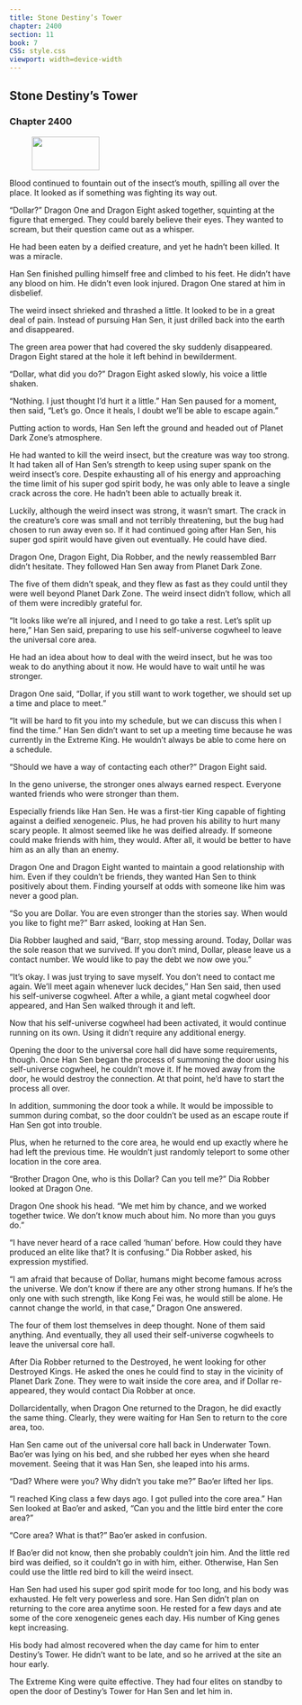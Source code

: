 ```yaml
---
title: Stone Destiny’s Tower
chapter: 2400
section: 11
book: 7
CSS: style.css
viewport: width=device-width
---
```


## Stone Destiny’s Tower

### Chapter 2400

<figure>
	<img src="../Images/gem.gif" alt="" id="gem" width="120" height="60" />
</figure>

Blood continued to fountain out of the insect’s mouth, spilling all over the place. It looked as if something was fighting its way out.

“Dollar?” Dragon One and Dragon Eight asked together, squinting at the figure that emerged. They could barely believe their eyes. They wanted to scream, but their question came out as a whisper.

He had been eaten by a deified creature, and yet he hadn’t been killed. It was a miracle.

Han Sen finished pulling himself free and climbed to his feet. He didn’t have any blood on him. He didn’t even look injured. Dragon One stared at him in disbelief.

The weird insect shrieked and thrashed a little. It looked to be in a great deal of pain. Instead of pursuing Han Sen, it just drilled back into the earth and disappeared.

The green area power that had covered the sky suddenly disappeared. Dragon Eight stared at the hole it left behind in bewilderment.

“Dollar, what did you do?” Dragon Eight asked slowly, his voice a little shaken.

“Nothing. I just thought I’d hurt it a little.” Han Sen paused for a moment, then said, “Let’s go. Once it heals, I doubt we’ll be able to escape again.”

Putting action to words, Han Sen left the ground and headed out of Planet Dark Zone’s atmosphere.

He had wanted to kill the weird insect, but the creature was way too strong. It had taken all of Han Sen’s strength to keep using super spank on the weird insect’s core. Despite exhausting all of his energy and approaching the time limit of his super god spirit body, he was only able to leave a single crack across the core. He hadn’t been able to actually break it.

Luckily, although the weird insect was strong, it wasn’t smart. The crack in the creature’s core was small and not terribly threatening, but the bug had chosen to run away even so. If it had continued going after Han Sen, his super god spirit would have given out eventually. He could have died.

Dragon One, Dragon Eight, Dia Robber, and the newly reassembled Barr didn’t hesitate. They followed Han Sen away from Planet Dark Zone.

The five of them didn’t speak, and they flew as fast as they could until they were well beyond Planet Dark Zone. The weird insect didn’t follow, which all of them were incredibly grateful for.

“It looks like we’re all injured, and I need to go take a rest. Let’s split up here,” Han Sen said, preparing to use his self-universe cogwheel to leave the universal core area.

He had an idea about how to deal with the weird insect, but he was too weak to do anything about it now. He would have to wait until he was stronger.

Dragon One said, “Dollar, if you still want to work together, we should set up a time and place to meet.”

“It will be hard to fit you into my schedule, but we can discuss this when I find the time.” Han Sen didn’t want to set up a meeting time because he was currently in the Extreme King. He wouldn’t always be able to come here on a schedule.

“Should we have a way of contacting each other?” Dragon Eight said.

In the geno universe, the stronger ones always earned respect. Everyone wanted friends who were stronger than them.

Especially friends like Han Sen. He was a first-tier King capable of fighting against a deified xenogeneic. Plus, he had proven his ability to hurt many scary people. It almost seemed like he was deified already. If someone could make friends with him, they would. After all, it would be better to have him as an ally than an enemy.

Dragon One and Dragon Eight wanted to maintain a good relationship with him. Even if they couldn’t be friends, they wanted Han Sen to think positively about them. Finding yourself at odds with someone like him was never a good plan.

“So you are Dollar. You are even stronger than the stories say. When would you like to fight me?” Barr asked, looking at Han Sen.

Dia Robber laughed and said, “Barr, stop messing around. Today, Dollar was the sole reason that we survived. If you don’t mind, Dollar, please leave us a contact number. We would like to pay the debt we now owe you.”

“It’s okay. I was just trying to save myself. You don’t need to contact me again. We’ll meet again whenever luck decides,” Han Sen said, then used his self-universe cogwheel. After a while, a giant metal cogwheel door appeared, and Han Sen walked through it and left.

Now that his self-universe cogwheel had been activated, it would continue running on its own. Using it didn’t require any additional energy.

Opening the door to the universal core hall did have some requirements, though. Once Han Sen began the process of summoning the door using his self-universe cogwheel, he couldn’t move it. If he moved away from the door, he would destroy the connection. At that point, he’d have to start the process all over.

In addition, summoning the door took a while. It would be impossible to summon during combat, so the door couldn’t be used as an escape route if Han Sen got into trouble.

Plus, when he returned to the core area, he would end up exactly where he had left the previous time. He wouldn’t just randomly teleport to some other location in the core area.

“Brother Dragon One, who is this Dollar? Can you tell me?” Dia Robber looked at Dragon One.

Dragon One shook his head. “We met him by chance, and we worked together twice. We don’t know much about him. No more than you guys do.”

“I have never heard of a race called ‘human’ before. How could they have produced an elite like that? It is confusing.” Dia Robber asked, his expression mystified.

“I am afraid that because of Dollar, humans might become famous across the universe. We don’t know if there are any other strong humans. If he’s the only one with such strength, like Kong Fei was, he would still be alone. He cannot change the world, in that case,” Dragon One answered.

The four of them lost themselves in deep thought. None of them said anything. And eventually, they all used their self-universe cogwheels to leave the universal core hall.

After Dia Robber returned to the Destroyed, he went looking for other Destroyed Kings. He asked the ones he could find to stay in the vicinity of Planet Dark Zone. They were to wait inside the core area, and if Dollar re-appeared, they would contact Dia Robber at once.

Dollarcidentally, when Dragon One returned to the Dragon, he did exactly the same thing. Clearly, they were waiting for Han Sen to return to the core area, too.

Han Sen came out of the universal core hall back in Underwater Town. Bao’er was lying on his bed, and she rubbed her eyes when she heard movement. Seeing that it was Han Sen, she leaped into his arms.

“Dad? Where were you? Why didn’t you take me?” Bao’er lifted her lips.

“I reached King class a few days ago. I got pulled into the core area.” Han Sen looked at Bao’er and asked, “Can you and the little bird enter the core area?”

“Core area? What is that?” Bao’er asked in confusion.

If Bao’er did not know, then she probably couldn’t join him. And the little red bird was deified, so it couldn’t go in with him, either. Otherwise, Han Sen could use the little red bird to kill the weird insect.

Han Sen had used his super god spirit mode for too long, and his body was exhausted. He felt very powerless and sore. Han Sen didn’t plan on returning to the core area anytime soon. He rested for a few days and ate some of the core xenogeneic genes each day. His number of King genes kept increasing.

His body had almost recovered when the day came for him to enter Destiny’s Tower. He didn’t want to be late, and so he arrived at the site an hour early.

The Extreme King were quite effective. They had four elites on standby to open the door of Destiny’s Tower for Han Sen and let him in.